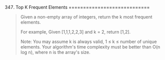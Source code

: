 347. Top K Frequent Elements
============================

> Given a non-empty array of integers, return the k most frequent elements.
> 
> For example,
> Given [1,1,1,2,2,3] and k = 2, return [1,2].
> 
> Note: 
> You may assume k is always valid, 1 ≤ k ≤ number of unique elements.
> Your algorithm's time complexity must be better than O(n log n), where n is the array's size.
